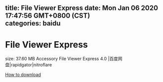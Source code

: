 
title: File Viewer Express
date: Mon Jan 06 2020 17:47:56 GMT+0800 (CST)    
categories: baidu
---

# File Viewer Express
size: 37.60 MB
 Accessory File Viewer Express 4.0 |百度网盘|rapidgator|nitroflare
 

[How to download](https://bpcam.bemobtrk.com/go/2ceec3aa-1ca2-46d6-b9ff-aaa5c184517c?jno=719)